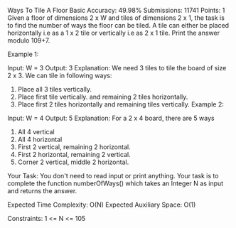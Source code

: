 Ways To Tile A Floor 
Basic Accuracy: 49.98% Submissions: 11741 Points: 1
Given a floor of dimensions 2 x W and tiles of dimensions 2 x 1, the task is to find the number of ways the floor can be tiled. A tile can either be placed horizontally i.e as a 1 x 2 tile or vertically i.e as 2 x 1 tile. Print the answer modulo 109+7.

 

Example 1:

Input:
W = 3
Output:
3
Explanation:
We need 3 tiles to tile the board
of size  2 x 3. 
We can tile in following ways:
1) Place all 3 tiles vertically. 
2) Place first tile vertically.
and remaining 2 tiles horizontally.
3) Place first 2 tiles horizontally
and remaining tiles vertically.
Example 2:

Input:
W = 4
Output:
5
Explanation:
For a 2 x 4 board, there are 5 ways
1) All 4 vertical
2) All 4 horizontal
3) First 2 vertical, remaining
2 horizontal.
4) First 2 horizontal, remaining
2 vertical.
5) Corner 2 vertical, middle
2 horizontal.
 

Your Task:
You don't need to read input or print anything. Your task is to complete the function numberOfWays() which takes an Integer N as input and returns the answer.

 

Expected Time Complexity: O(N)
Expected Auxiliary Space: O(1)

 

Constraints:
1 <= N <= 105
